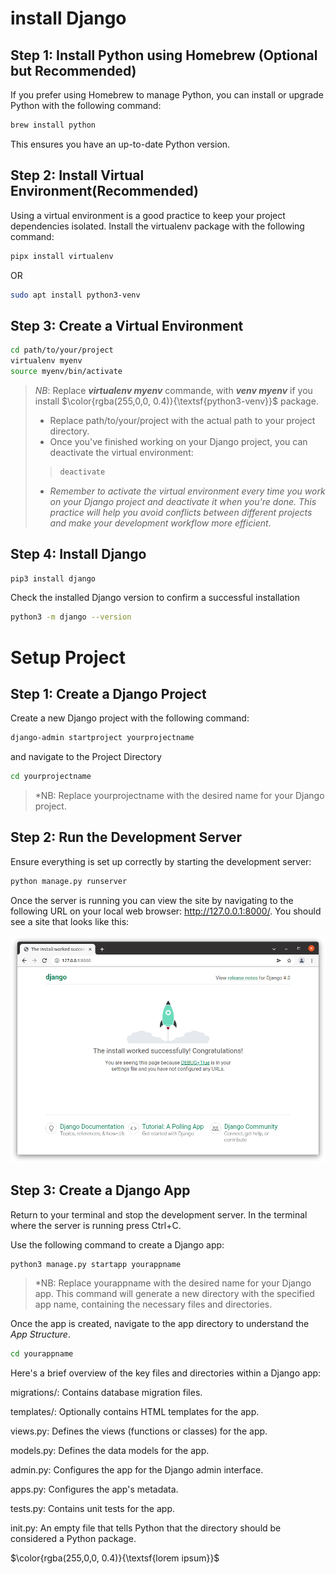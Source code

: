 # install Django 
## Step 1: Install Python using Homebrew (Optional but Recommended)

If you prefer using Homebrew to manage Python, you can install or upgrade Python with the following command:

```bash
brew install python
```
This ensures you have an up-to-date Python version.

## Step 2: Install Virtual Environment(Recommended)

Using a virtual environment is a good practice to keep your project dependencies isolated. Install the virtualenv package with the following command:

```bash
pipx install virtualenv
```
OR
```bash
sudo apt install python3-venv
```

## Step 3: Create a Virtual Environment

```bash
cd path/to/your/project
virtualenv myenv
source myenv/bin/activate
```
 >*NB*: Replace ***virtualenv myenv*** commande, with ***venv myenv*** if you install $\color{rgba(255,0,0, 0.4)}{\textsf{python3-venv}}$ package.<br>
 > - Replace path/to/your/project with the actual path to your project directory.<br>
 > - Once you've finished working on your Django project, you can deactivate the virtual environment:
 >> ```bash
 >> deactivate
 >> ```
> - *Remember to activate the virtual environment every time you work on your Django project and deactivate it when you're done. This practice will help you avoid conflicts between different projects and make your development workflow more efficient*.

 ## Step 4: Install Django
 
```bash
pip3 install django
```
Check the installed Django version to confirm a successful installation

```bash
python3 -m django --version
```

# Setup Project

## Step 1: Create a Django Project

Create a new Django project with the following command:

```bash
django-admin startproject yourprojectname
```
and navigate to the Project Directory

```bash
cd yourprojectname
```
>*NB: Replace yourprojectname with the desired name for your Django project.

## Step 2: Run the Development Server

Ensure everything is set up correctly by starting the development server:

```bash
python manage.py runserver
```
Once the server is running you can view the site by navigating to the following URL on your local web browser: http://127.0.0.1:8000/. You should see a site that looks like this:

![Django development environment up and running](img/django_skeleton_app_homepage_django_4_0.png)

## Step 3: Create a Django App

Return to your terminal and stop the development server. In the terminal where the server is running press Ctrl+C.

Use the following command to create a Django app:

```bash
python3 manage.py startapp yourappname
```

>*NB: Replace yourappname with the desired name for your Django app. This command will generate a new directory with the specified app name, containing the necessary files and directories.

Once the app is created, navigate to the app directory to understand the *App Structure*.

```bash
cd yourappname
```

Here's a brief overview of the key files and directories within a Django app:

migrations/: Contains database migration files.

templates/: Optionally contains HTML templates for the app.

views.py: Defines the views (functions or classes) for the app.

models.py: Defines the data models for the app.

admin.py: Configures the app for the Django admin interface.

apps.py: Configures the app's metadata.

tests.py: Contains unit tests for the app.

init.py: An empty file that tells Python that the directory should be considered a Python package.


$\color{rgba(255,0,0, 0.4)}{\textsf{lorem ipsum}}$
